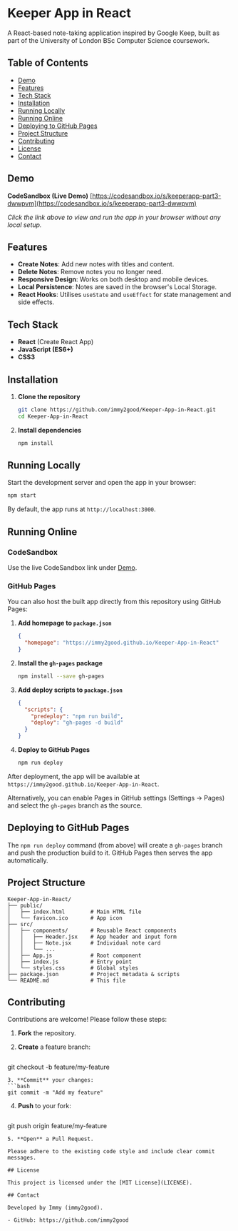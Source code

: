 # Keeper App in React

A React-based note-taking application inspired by Google Keep, built as part of the University of London BSc Computer Science coursework.

## Table of Contents

* [Demo](#demo)
* [Features](#features)
* [Tech Stack](#tech-stack)
* [Installation](#installation)
* [Running Locally](#running-locally)
* [Running Online](#running-online)
* [Deploying to GitHub Pages](#deploying-to-github-pages)
* [Project Structure](#project-structure)
* [Contributing](#contributing)
* [License](#license)
* [Contact](#contact)

## Demo

**CodeSandbox (Live Demo)**
[https://codesandbox.io/s/keeperapp-part3-dwwpvm](https://codesandbox.io/s/keeperapp-part3-dwwpvm)

*Click the link above to view and run the app in your browser without any local setup.*

## Features

* **Create Notes**: Add new notes with titles and content.
* **Delete Notes**: Remove notes you no longer need.
* **Responsive Design**: Works on both desktop and mobile devices.
* **Local Persistence**: Notes are saved in the browser's Local Storage.
* **React Hooks**: Utilises `useState` and `useEffect` for state management and side effects.

## Tech Stack

* **React** (Create React App)
* **JavaScript (ES6+)**
* **CSS3**

## Installation

1. **Clone the repository**

   ```bash
   git clone https://github.com/immy2good/Keeper-App-in-React.git
   cd Keeper-App-in-React
   ```
2. **Install dependencies**

   ```bash
   npm install
   ```

## Running Locally

Start the development server and open the app in your browser:

```bash
npm start
```

By default, the app runs at `http://localhost:3000`.

## Running Online

### CodeSandbox

Use the live CodeSandbox link under [Demo](#demo).

### GitHub Pages

You can also host the built app directly from this repository using GitHub Pages:

1. **Add homepage to `package.json`**

   ```json
   {
     "homepage": "https://immy2good.github.io/Keeper-App-in-React"
   }
   ```
2. **Install the `gh-pages` package**

   ```bash
   npm install --save gh-pages
   ```
3. **Add deploy scripts to `package.json`**

   ```json
   {
     "scripts": {
       "predeploy": "npm run build",
       "deploy": "gh-pages -d build"
     }
   }
   ```
4. **Deploy to GitHub Pages**

   ```bash
   npm run deploy
   ```

After deployment, the app will be available at `https://immy2good.github.io/Keeper-App-in-React`.

Alternatively, you can enable Pages in GitHub settings (Settings → Pages) and select the `gh-pages` branch as the source.

## Deploying to GitHub Pages

The `npm run deploy` command (from above) will create a `gh-pages` branch and push the production build to it. GitHub Pages then serves the app automatically.

## Project Structure

```plaintext
Keeper-App-in-React/
├── public/
│   ├── index.html        # Main HTML file
│   └── favicon.ico       # App icon
├── src/
│   ├── components/       # Reusable React components
│   │   ├── Header.jsx    # App header and input form
│   │   ├── Note.jsx      # Individual note card
│   │   └── ...
│   ├── App.js            # Root component
│   ├── index.js          # Entry point
│   └── styles.css        # Global styles
├── package.json          # Project metadata & scripts
└── README.md             # This file
```

## Contributing

Contributions are welcome! Please follow these steps:

1. **Fork** the repository.
2. **Create** a feature branch:

   ```bash
   ```

git checkout -b feature/my-feature

````
3. **Commit** your changes:
```bash
git commit -m "Add my feature"
````

4. **Push** to your fork:

   ```bash
   ```

git push origin feature/my-feature

```
5. **Open** a Pull Request.

Please adhere to the existing code style and include clear commit messages.

## License

This project is licensed under the [MIT License](LICENSE).

## Contact

Developed by Immy (immy2good).

- GitHub: https://github.com/immy2good


```
